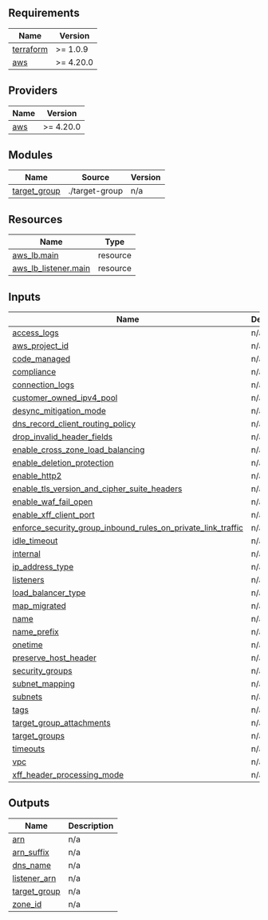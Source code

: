 ## Requirements

| Name | Version |
|------|---------|
| <a name="requirement_terraform"></a> [terraform](#requirement\_terraform) | >= 1.0.9 |
| <a name="requirement_aws"></a> [aws](#requirement\_aws) | >= 4.20.0 |

## Providers

| Name | Version |
|------|---------|
| <a name="provider_aws"></a> [aws](#provider\_aws) | >= 4.20.0 |

## Modules

| Name | Source | Version |
|------|--------|---------|
| <a name="module_target_group"></a> [target\_group](#module\_target\_group) | ./target-group | n/a |

## Resources

| Name | Type |
|------|------|
| [aws_lb.main](https://registry.terraform.io/providers/hashicorp/aws/latest/docs/resources/lb) | resource |
| [aws_lb_listener.main](https://registry.terraform.io/providers/hashicorp/aws/latest/docs/resources/lb_listener) | resource |

## Inputs

| Name | Description | Type | Default | Required |
|------|-------------|------|---------|:--------:|
| <a name="input_access_logs"></a> [access\_logs](#input\_access\_logs) | n/a | `map` | `{}` | no |
| <a name="input_aws_project_id"></a> [aws\_project\_id](#input\_aws\_project\_id) | n/a | `string` | `"null"` | no |
| <a name="input_code_managed"></a> [code\_managed](#input\_code\_managed) | n/a | `string` | `"true"` | no |
| <a name="input_compliance"></a> [compliance](#input\_compliance) | n/a | `string` | `"null"` | no |
| <a name="input_connection_logs"></a> [connection\_logs](#input\_connection\_logs) | n/a | `map` | `{}` | no |
| <a name="input_customer_owned_ipv4_pool"></a> [customer\_owned\_ipv4\_pool](#input\_customer\_owned\_ipv4\_pool) | n/a | `any` | `null` | no |
| <a name="input_desync_mitigation_mode"></a> [desync\_mitigation\_mode](#input\_desync\_mitigation\_mode) | n/a | `any` | `null` | no |
| <a name="input_dns_record_client_routing_policy"></a> [dns\_record\_client\_routing\_policy](#input\_dns\_record\_client\_routing\_policy) | n/a | `any` | `null` | no |
| <a name="input_drop_invalid_header_fields"></a> [drop\_invalid\_header\_fields](#input\_drop\_invalid\_header\_fields) | n/a | `any` | `null` | no |
| <a name="input_enable_cross_zone_load_balancing"></a> [enable\_cross\_zone\_load\_balancing](#input\_enable\_cross\_zone\_load\_balancing) | n/a | `bool` | `true` | no |
| <a name="input_enable_deletion_protection"></a> [enable\_deletion\_protection](#input\_enable\_deletion\_protection) | n/a | `bool` | `false` | no |
| <a name="input_enable_http2"></a> [enable\_http2](#input\_enable\_http2) | n/a | `any` | `null` | no |
| <a name="input_enable_tls_version_and_cipher_suite_headers"></a> [enable\_tls\_version\_and\_cipher\_suite\_headers](#input\_enable\_tls\_version\_and\_cipher\_suite\_headers) | n/a | `any` | `null` | no |
| <a name="input_enable_waf_fail_open"></a> [enable\_waf\_fail\_open](#input\_enable\_waf\_fail\_open) | n/a | `any` | `null` | no |
| <a name="input_enable_xff_client_port"></a> [enable\_xff\_client\_port](#input\_enable\_xff\_client\_port) | n/a | `any` | `null` | no |
| <a name="input_enforce_security_group_inbound_rules_on_private_link_traffic"></a> [enforce\_security\_group\_inbound\_rules\_on\_private\_link\_traffic](#input\_enforce\_security\_group\_inbound\_rules\_on\_private\_link\_traffic) | n/a | `any` | `null` | no |
| <a name="input_idle_timeout"></a> [idle\_timeout](#input\_idle\_timeout) | n/a | `any` | `null` | no |
| <a name="input_internal"></a> [internal](#input\_internal) | n/a | `any` | n/a | yes |
| <a name="input_ip_address_type"></a> [ip\_address\_type](#input\_ip\_address\_type) | n/a | `any` | `null` | no |
| <a name="input_listeners"></a> [listeners](#input\_listeners) | n/a | `map` | `{}` | no |
| <a name="input_load_balancer_type"></a> [load\_balancer\_type](#input\_load\_balancer\_type) | n/a | `any` | n/a | yes |
| <a name="input_map_migrated"></a> [map\_migrated](#input\_map\_migrated) | n/a | `string` | `"null"` | no |
| <a name="input_name"></a> [name](#input\_name) | n/a | `any` | n/a | yes |
| <a name="input_name_prefix"></a> [name\_prefix](#input\_name\_prefix) | n/a | `any` | `null` | no |
| <a name="input_onetime"></a> [onetime](#input\_onetime) | n/a | `string` | `"null"` | no |
| <a name="input_preserve_host_header"></a> [preserve\_host\_header](#input\_preserve\_host\_header) | n/a | `any` | `null` | no |
| <a name="input_security_groups"></a> [security\_groups](#input\_security\_groups) | n/a | `any` | `null` | no |
| <a name="input_subnet_mapping"></a> [subnet\_mapping](#input\_subnet\_mapping) | n/a | `list` | `[]` | no |
| <a name="input_subnets"></a> [subnets](#input\_subnets) | n/a | `any` | n/a | yes |
| <a name="input_tags"></a> [tags](#input\_tags) | n/a | `any` | n/a | yes |
| <a name="input_target_group_attachments"></a> [target\_group\_attachments](#input\_target\_group\_attachments) | n/a | `map` | `{}` | no |
| <a name="input_target_groups"></a> [target\_groups](#input\_target\_groups) | n/a | `map` | `{}` | no |
| <a name="input_timeouts"></a> [timeouts](#input\_timeouts) | n/a | `map` | `{}` | no |
| <a name="input_vpc"></a> [vpc](#input\_vpc) | n/a | `any` | n/a | yes |
| <a name="input_xff_header_processing_mode"></a> [xff\_header\_processing\_mode](#input\_xff\_header\_processing\_mode) | n/a | `any` | `null` | no |

## Outputs

| Name | Description |
|------|-------------|
| <a name="output_arn"></a> [arn](#output\_arn) | n/a |
| <a name="output_arn_suffix"></a> [arn\_suffix](#output\_arn\_suffix) | n/a |
| <a name="output_dns_name"></a> [dns\_name](#output\_dns\_name) | n/a |
| <a name="output_listener_arn"></a> [listener\_arn](#output\_listener\_arn) | n/a |
| <a name="output_target_group"></a> [target\_group](#output\_target\_group) | n/a |
| <a name="output_zone_id"></a> [zone\_id](#output\_zone\_id) | n/a |
